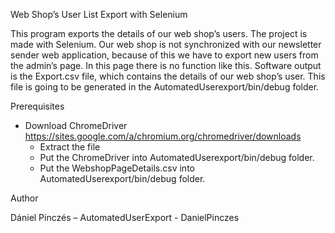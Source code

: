 Web Shop’s User List Export with Selenium

This program exports the details of our web shop’s users. The project is made with Selenium. Our web shop is not synchronized with our newsletter sender web application, because of this we have to export new users from the admin’s page. In this page there is no function like this. Software output is the Export.csv file, which contains the details of our web shop’s user. This file is going to be generated in the AutomatedUserexport/bin/debug folder. 

Prerequisites

  - Download ChromeDriver https://sites.google.com/a/chromium.org/chromedriver/downloads
	- Extract the file
	- Put the ChromeDriver into AutomatedUserexport/bin/debug folder.
	- Put the WebshopPageDetails.csv into AutomatedUserexport/bin/debug folder.
  
Author

Dániel Pinczés – AutomatedUserExport - DanielPinczes
